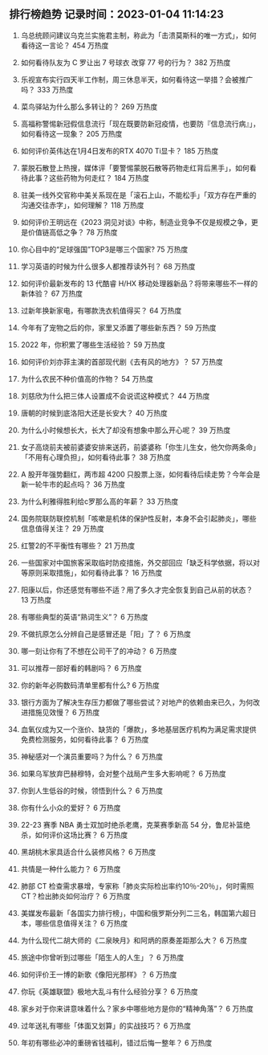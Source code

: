 
## 排行榜趋势 记录时间：2023-01-04 11:14:23
  
  1. 乌总统顾问建议乌克兰实施君主制，称此为「击溃莫斯科的唯一方式」，如何看待这一言论？ 454 万热度
    
  2. 如何看待队友为 C 罗让出 7 号球衣 改穿 77 号的行为？ 382 万热度
    
  3. 乐视宣布实行四天半工作制，周三休息半天，如何看待这一举措？会被推广吗？ 333 万热度
    
  4. 菜鸟驿站为什么那么多转让的？ 269 万热度
    
  5. 高福称警惕新冠假信息流行「现在既要防新冠疫情，也要防『信息流行病』」，如何看待这一现象？ 205 万热度
    
  6. 如何评价英伟达在1月4日发布的RTX 4070 Ti显卡？ 185 万热度
    
  7. 蒙脱石散登上热搜，媒体评「要警惕蒙脱石散等药物走红背后黑手」，如何看待此事？这些药物为何走红？ 184 万热度
    
  8. 驻美一线外交官称中美关系现在是「滚石上山，不能松手」「双方存在严重的沟通交往赤字」，如何理解？ 118 万热度
    
  9. 如何评价王明远在《2023 洞见对谈》中称，制造业竞争不仅是规模之争，更是价值链高低之争？ 78 万热度
    
  10. 你心目中的“足球强国”TOP3是哪三个国家? 75 万热度
    
  11. 学习英语的时候为什么很多人都推荐读外刊？ 68 万热度
    
  12. 如何评价最新发布的 13 代酷睿 H/HX 移动处理器新品？将带来哪些不一样的新体验？ 67 万热度
    
  13. 过新年换新家电，有哪款洗衣机值得买？ 64 万热度
    
  14. 今年有了宠物之后的你，家里又添置了哪些新东西？ 59 万热度
    
  15. 2022 年，你积累了哪些生活经验？ 59 万热度
    
  16. 如何评价刘亦菲主演的首部现代剧《去有风的地方》？ 57 万热度
    
  17. 为什么农民不种价值高的作物？ 54 万热度
    
  18. 刘慈欣为什么把三体人设置成不会说谎这种模式？ 44 万热度
    
  19. 唐朝的时候到底洛阳大还是长安大？ 40 万热度
    
  20. 为什么小时候想长大，长大了却没有想象中那么开心呢？ 39 万热度
    
  21. 女子高烧前夫被前婆婆安排来送药，前婆婆称「你生儿生女，他欠你两条命」「不用有心理负担」，如何看待此事？ 38 万热度
    
  22. A 股开年强势翻红，两市超 4200 只股票上涨，如何看待后续走势？今年会是新一轮牛市的起点吗？ 36 万热度
    
  23. 为什么利雅得胜利给c罗那么高的年薪？ 33 万热度
    
  24. 国务院联防联控机制「咳嗽是机体的保护性反射，本身不会引起肺炎」，哪些信息值得关注？ 29 万热度
    
  25. 红警2的不平衡性有哪些？ 21 万热度
    
  26. 一些国家对中国旅客采取临时防疫措施，外交部回应「缺乏科学依据，将以对等原则采取措施」，如何看待此事？ 16 万热度
    
  27. 阳康以后，你还感觉有哪些不适？用了多久才完全恢复到自己从前的状态？ 13 万热度
    
  28. 有哪些典型的英语“熟词生义”？ 6 万热度
    
  29. 不做抗原怎么分辨自己是感冒还是「阳」了？ 6 万热度
    
  30. 哪一刻让你有了不想在公司干了的冲动？ 6 万热度
    
  31. 可以推荐一部好看的韩剧吗？ 6 万热度
    
  32. 你的新年必购数码清单里都有什么? 6 万热度
    
  33. 银行方面为了解决生存压力都做了哪些尝试？对地产的依赖由来已久，为何改进措施见效慢？ 6 万热度
    
  34. 血氧仪成为又一个涨价、缺货的「爆款」，多地基层医疗机构为满足需求提供免费检测服务，如何看待此事？ 6 万热度
    
  35. 神秘感对一个演员重要吗？为什么？ 6 万热度
    
  36. 如果乌军放弃巴赫穆特，会对整个战局产生多大影响呢？ 6 万热度
    
  37. 你到人生低谷的时候，领悟到什么？ 6 万热度
    
  38. 你有什么小众的爱好？ 6 万热度
    
  39. 22-23 赛季 NBA 勇士双加时绝杀老鹰，克莱赛季新高 54 分，鲁尼补篮绝杀，如何评价这场比赛？ 6 万热度
    
  40. 黑胡桃木家具适合什么装修风格？ 6 万热度
    
  41. 共情是一种什么能力？ 6 万热度
    
  42. 肺部 CT 检查需求暴增，专家称「肺炎实际检出率约10％-20％」，何时需照 CT？检出肺炎如何治疗？ 6 万热度
    
  43. 美媒发布最新「各国实力排行榜」，中国和俄罗斯分列二三名，韩国第六超日本，哪些信息值得关注？ 6 万热度
    
  44. 为什么现代二胡大师的《二泉映月》和阿炳的原奏差距那么大？ 6 万热度
    
  45. 旅途中你曾听到过哪些「陌生人的人生」？ 6 万热度
    
  46. 如何评价王一博的新歌《像阳光那样》？ 6 万热度
    
  47. 你玩《英雄联盟》极地大乱斗有什么经验分享？ 6 万热度
    
  48. 家乡对于你来讲意味着什么？家乡中哪些地方是你的“精神角落”？ 6 万热度
    
  49. 过年送礼有哪些「体面又划算」的实战技巧？ 6 万热度
    
  50. 年初有哪些必冲的重磅省钱福利，错过后悔一整年？ 6 万热度
    